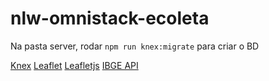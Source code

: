# nlw-omnistack-ecoleta

Na pasta server, rodar `npm run knex:migrate` para criar o BD

[Knex](https://knexjs.org/)
[Leaflet](https://react-leaflet.js.org/)
[Leafletjs](https://leafletjs.com/)
[IBGE API](https://servicodados.ibge.gov.br/api/docs/localidades)
